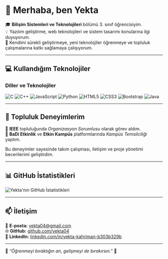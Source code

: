 # 👋 Merhaba, ben Yekta

🎓 **Bilişim Sistemleri ve Teknolojileri** bölümü 3. sınıf öğrencisiyim.  
💡 Yazılım geliştirme, web teknolojileri ve sistem tasarımı konularına ilgi duyuyorum.  
🌱 Kendimi sürekli geliştirmeye, yeni teknolojiler öğrenmeye ve topluluk çalışmalarına katkı sağlamaya çalışıyorum.

---

## 💻 Kullandığım Teknolojiler
### Diller ve Teknolojiler
![C](https://img.shields.io/badge/C-00599C?style=for-the-badge&logo=c&logoColor=white)
![C++](https://img.shields.io/badge/C++-00599C?style=for-the-badge&logo=cplusplus&logoColor=white)
![JavaScript](https://img.shields.io/badge/JavaScript-F7DF1E?style=for-the-badge&logo=javascript&logoColor=black)
![Python](https://img.shields.io/badge/Python-3776AB?style=for-the-badge&logo=python&logoColor=white)
![HTML5](https://img.shields.io/badge/HTML5-E34F26?style=for-the-badge&logo=html5&logoColor=white)
![CSS3](https://img.shields.io/badge/CSS3-1572B6?style=for-the-badge&logo=css3&logoColor=white)
![Bootstrap](https://img.shields.io/badge/Bootstrap-7952B3?style=for-the-badge&logo=bootstrap&logoColor=white)
![Java](https://img.shields.io/badge/Java-ED8B00?style=for-the-badge&logo=openjdk&logoColor=white)

---

## 🤝 Topluluk Deneyimlerim
🎯 **IEEE** topluluğunda *Organizasyon Sorumlusu* olarak görev aldım.  
🎯 **BaDi Etkinlik** ve **Etkin Kampüs** platformlarında *Kampüs Temsilciliği* yaptım.  

Bu deneyimler sayesinde takım çalışması, iletişim ve proje yönetimi becerilerimi geliştirdim.

---

## 📊 GitHub İstatistikleri
![Yekta'nın GitHub İstatistikleri](https://github-readme-stats.vercel.app/api?username=yekta04&show_icons=true&theme=radical)

---

## 📫 İletişim
📧 **E-posta:** [yekta04@gmail.com](mailto:yekta04@gmail.com)  
🌐 **GitHub:** [github.com/yekta04](https://github.com/yekta04)  
💼 **LinkedIn:** [linkedin.com/in/yekta-kahriman-b303b329b](https://www.linkedin.com/in/yekta-kahriman-b303b329b/)

---

💬 *“Öğrenmeyi bıraktığın an, gelişmeyi de bırakırsın.”* 🚀
